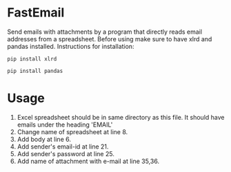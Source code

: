 # FastEmail
Send emails with attachments by a program that directly reads email addresses from a spreadsheet.
Before using make sure to have xlrd and pandas installed.
Instructions for installation:
```
pip install xlrd
```
```
pip install pandas
```
# Usage
1. Excel spreadsheet should be in same directory as this file. It should have emails under the heading 'EMAIL'
2. Change name of spreadsheet at line 8.
3. Add body at line 6.
4. Add sender's email-id at line 21.
5. Add sender's password at line 25.
6. Add name of attachment with e-mail at line 35,36.
